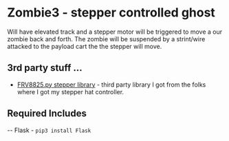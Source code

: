 # Zombie3 - stepper controlled ghost
Will have elevated track and a stepper motor will be triggered to move a our zombie back and forth.  The zombie will be suspended by a strint/wire attacked to the payload cart the the stepper will move.
## 3rd party stuff ...
- [FRV8825.py stepper library](../stepper_test/DRV8825.py) - third party library I got from the folks where I got my stepper hat controller.
## Required Includes
-- Flask - `pip3 install Flask`
